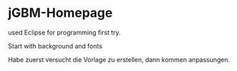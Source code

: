 # jGBM-Homepage
used Eclipse for programming
first try.

Start with background and fonts

Habe zuerst versucht die Vorlage zu erstellen, dann kommen anpassungen.
